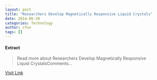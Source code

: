 ```yaml
---
layout: post
title: "Researchers Develop Magnetically Responsive Liquid Crystals"
date: 2014-06-29
categories: Technology
author: cfox
tags: []
---
```





#### Extract
>Read more about Researchers Develop Magnetically Responsive Liquid CrystalsComments...



[Visit Link](http://www.pddnet.com/news/2014/06/researchers-develop-magnetically-responsive-liquid-crystals)


